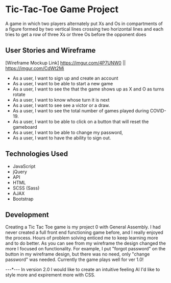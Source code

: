 # Tic-Tac-Toe Game Project

A game in which two players alternately put Xs and Os in compartments of a figure
 formed by two vertical lines crossing two horizontal lines and each tries to get
  a row of three Xs or three Os before the opponent does

## User Stories and Wireframe

[Wireframe Mockup Link]
https://imgur.com/4P7UNW0 || https://imgur.com/CdWt2Mi

* As a user, I want to sign up and create an account
* As a user, I want to be able to start a new game
* As a user, I want to see the that the game shows up as X and O as turns rotate
* As a user, I want to know whose turn it is next
* As a user, I want to see see a victor or a draw.
* As a user, I want to see the total number of games played during COVID-19.
* As a user, I want to be able to click on a button that will reset the gameboard
* As a user, I want to be able to change my password,
* As a user, I want to have the ability to sign out.

## Technologies Used

  * JavaScript
* jQuery
* API
* HTML
* SCSS (Sass)
* AJAX
* Bootstrap


## Development

  Creating a Tic Tac Toe game is my project 0 with General Assembly.
I had never created a full front end functioning game before, and I
really enjoyed the process. Hours of problem solving enticed me to keep
learning more and to do better.
As you can see from my wireframe the design changed the more I focused on
functionality.
For example, I put "forgot password" on the button in my wireframe
design, but there was no need, only "change password" was needed.
Currently the game plays well for ver 1.0!

  ---*---
  In version 2.0 I would like to create an intuitive feeling AI
  I'd like to style more and expirement more with CSS.
